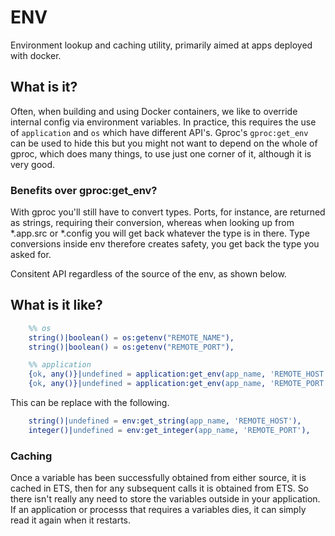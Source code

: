 ENV
===

Environment lookup and caching utility, primarily aimed at apps deployed with docker.

## What is it?

Often, when building and using Docker containers, we like to override internal config via environment variables. In practice, this requires the use of ``` application ``` and  ``` os ``` which have different API's. Gproc's ``` gproc:get_env ``` can be used to hide this but you might not want to depend on the whole of gproc, which does many things, to use just one corner of it, although it is very good.


### Benefits over gproc:get_env?

With gproc you'll still have to convert types. Ports, for instance, are returned as strings, requiring their conversion, whereas when looking up from *.app.src or *.config you will get back whatever the type is in there. Type conversions inside env therefore creates safety, you get back the type you asked for.

Consitent API regardless of the source of the env, as shown below.


## What is it like?

```erlang
    %% os
    string()|boolean() = os:getenv("REMOTE_NAME"),
    string()|boolean() = os:getenv("REMOTE_PORT"),

    %% application
    {ok, any()}|undefined = application:get_env(app_name, 'REMOTE_HOST'),
    {ok, any()}|undefined = application:get_env(app_name, 'REMOTE_PORT'),
```

This can be replace with the following.

```erlang
    string()|undefined = env:get_string(app_name, 'REMOTE_HOST'),
    integer()|undefined = env:get_integer(app_name, 'REMOTE_PORT'),
```

### Caching

Once a variable has been successfully obtained from either source, it is cached in ETS, then for any subsequent calls it is obtained from ETS. So there isn't really any need to store the variables outside in your application. If an application or processs that requires a variables dies, it can simply read it again when it restarts.
